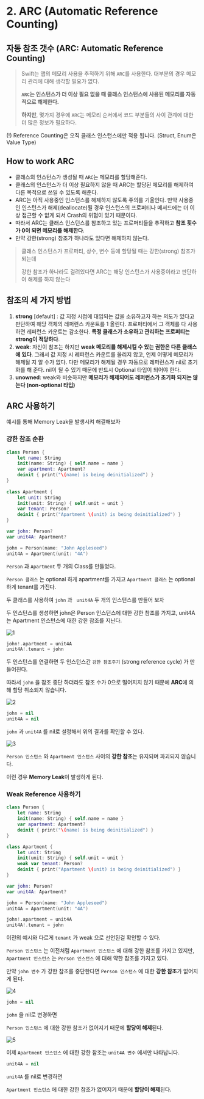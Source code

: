 # 2. ARC (Automatic Reference Counting)



## 자동 참조 갯수 (ARC: Automatic Reference Counting)

> Swift는 앱의 메모리 사용을 추적하기 위해 `ARC`를 사용한다. 대부분의 경우 메모리 관리에 대해 생각할 필요가 없다.
>
> **`ARC`는 인스턴스가 더 이상 필요 없을 때 클래스 인스턴스에 사용된 메모리를 자동적으로 해제한다.**
>
> **하지만**, 몇가지 경우에 `ARC`는 메모리 순서에서 코드 부분들의 사이 관계에 대한 더 많은 정보가 필요하다.

(!) Reference Counting은 오직 클래스 인스턴스에만 적용 됩니다. (Struct, Enum은 Value Type)



## How to work ARC

* 클래스의 인스턴스가 생성될 때 `ARC`는 메모리를 할당해준다. 
* 클래스의 인스턴스가 더 이상 필요하지 않을 때 ARC는 할당된 메모리를 해제하여 다른 목적으로 쓰일 수 있도록 해준다.
* ARC는 아직 사용중인 인스턴스를 해제하지 않도록 주의를 기울인다. 만약 사용중인 인스턴스가 해제(deallocate)될 경우 인스턴스의 프로퍼티나 메서드에는 더 이상 접근할 수 없게 되서 Crash의 위험이 있기 때문이다.
* 따라서 ARC는 클래스 인스턴스를 참조하고 있는 프로퍼티들을 추적하고 **참조 횟수가 0이 되면 메모리를 해제한다**.
*  만약 강한(strong) 참조가 하나라도 있다면 해제하지 않는다. 

> 클래스 인스턴스가 프로퍼티, 상수, 변수 등에 할당될 때는 강한(strong) 참조가 되는데
>
> 강한 참조가 하나라도 걸려있다면 ARC는 해당 인스턴스가 사용중이라고 판단하여 해제를 하지 않는다



## 참조의 세 가지 방법

1. **strong** [default] : 값 지정 시점에 대입되는 값을 소유하고자 하는 의도가 있다고 판단하여 해당 객체의 레퍼런스 카운트를 1 올린다. 프로퍼티에서 그 객체를 다 사용하면 레퍼런스 카운트는 감소한다. **특정 클래스가 소유하고 관리하는 프로퍼티는 strong이 적당하다**.
2. **weak**: 자신이 참조는 하지만 **weak 메모리를 해제시킬 수 있는 권한은 다른 클래스에 있다**. 그래서 값 지정 시 레퍼런스 카운트를 올리지 않고, 언제 어떻게 메모리가 해제될 지 알 수가 없다. 다만 메모리가 해제될 경우 자동으로 레퍼런스가 nil로 초기화를 해 준다. nil이 될 수 있기 때문에 반드시 Optional 타입이 되어야 한다.
3. **unowned**: weak와 비슷하지만 **메모리가 해제되어도 레퍼런스가 초기화 되지는 않는다 (non-optional 타입)**





## ARC 사용하기

예시를 통해 Memory Leak을 발생시켜 해결해보자



### 강한 참조 순환



```swift
class Person {
    let name: String
    init(name: String) { self.name = name }
    var apartment: Apartment?
    deinit { print("\(name) is being deinitialized") }
}
 
class Apartment {
    let unit: String
    init(unit: String) { self.unit = unit }
    var tenant: Person?
    deinit { print("Apartment \(unit) is being deinitialized") }
}
```



```swift
var john: Person?
var unit4A: Apartment?

john = Person(name: "John Appleseed")
unit4A = Apartment(unit: "4A")
```



`Person` 과 `Apartment` 두 개의 Class를 만들었다.

`Person 클래스` 는 optional 하게 apartment를 가지고 `Apartment 클래스` 는 optional하게 tenant를 가진다.



두 클래스를 사용하여 `john` 과 ` unit4A` 두 개의 인스턴스를 만들어 보자

두 인스턴스를 생성하면 john은 Person 인스턴스에 대한 강한 참조를 가지고, unit4A는 Apartment 인스턴스에 대한 강한 참조를 지닌다.

![1](/Users/kanghoon/SwiftStudy/images/ARC/1.png)

```swift
john!.apartment = unit4A
unit4A!.tenant = john
```

두 인스턴스를 연결하면 두 인스턴스간 `강한 참조주기` (strong reference cycle) 가 만들어진다.

따라서 `john` 을 참조 중단 하더라도 참조 수가 0으로 떨어지지 않기 때문에 **ARC**에 의해 할당 취소되지 않습니다.

![2](/Users/kanghoon/SwiftStudy/images/ARC/2.png)



```swift
john = nil
unit4A = nil
```



`john` 과 `unit4A` 를 nil로 설정해서 위의 결과를 확인할 수 있다.



![3](/Users/kanghoon/SwiftStudy/images/ARC/3.png)



`Person 인스턴스` 와 `Apartment 인스턴스`  사이의 **강한 참조**는 유지되며 파괴되지 않습니다.

이런 경우 **Memory Leak**이 발생하게 된다.



### Weak Reference 사용하기



```swift
class Person {
    let name: String
    init(name: String) { self.name = name }
    var apartment: Apartment?
    deinit { print("\(name) is being deinitialized") }
}

class Apartment {
    let unit: String
    init(unit: String) { self.unit = unit }
    weak var tenant: Person?
    deinit { print("Apartment \(unit) is being deinitialized") }
}
```



```swift
var john: Person?
var unit4A: Apartment?

john = Person(name: "John Appleseed")
unit4A = Apartment(unit: "4A")

john!.apartment = unit4A
unit4A!.tenant = john
```



이전의 예시와 다르게  `tenant` 가 weak 으로 선언된걸 확인할 수 있다.

`Person 인스턴스` 는 이전처럼 `Apartment 인스턴스` 에 대해 강한 참조를 가지고 있지만, `Apartment 인스턴스` 는 `Person 인스턴스` 에 대해 약한 참조를 가지고 있다. 

만약 `john 변수` 가 강한 참조를 중단한다면 `Person 인스턴스` 에 대한 **강한 참조**가 없어지게 된다.

![4](/Users/kanghoon/SwiftStudy/images/ARC/4.png)



```swift
john = nil
```



`john` 을 nil로 변경하면

`Person 인스턴스` 에 대한 강한 참조가 없어지기 때문에 **할당이 해제**된다.

![5](/Users/kanghoon/SwiftStudy/images/ARC/5.png)

이제 `Apartment 인스턴스` 에 대한 강한 참조는 `unit4A 변수` 에서만 나타납니다.



```swift
unit4A = nil
```



`unit4A` 를 nil로 변경하면

`Apartment 인스턴스` 에 대한 강한 참조가 없어지기 때문에 **할당이 해제**된다.